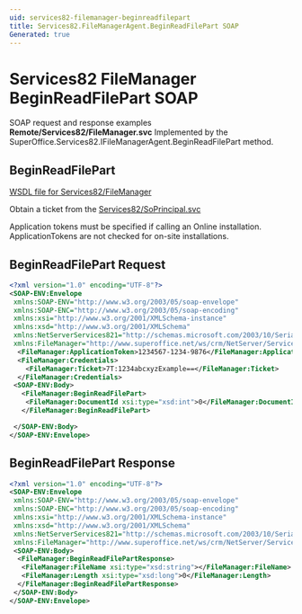 ```yaml
---
uid: services82-filemanager-beginreadfilepart
title: Services82.FileManagerAgent.BeginReadFilePart SOAP
Generated: true
---
```


# Services82 FileManager BeginReadFilePart SOAP

SOAP request and response examples **Remote/Services82/FileManager.svc**
Implemented by the <see cref="M:SuperOffice.Services82.IFileManagerAgent.BeginReadFilePart">SuperOffice.Services82.IFileManagerAgent.BeginReadFilePart</see> method.

## BeginReadFilePart





[WSDL file for Services82/FileManager](../Services82-FileManager.md)

Obtain a ticket from the [Services82/SoPrincipal.svc](../SoPrincipal/SoPrincipal.md)

Application tokens must be specified if calling an Online installation. ApplicationTokens are not checked for on-site installations.

## BeginReadFilePart Request

```xml
<?xml version="1.0" encoding="UTF-8"?>
<SOAP-ENV:Envelope
 xmlns:SOAP-ENV="http://www.w3.org/2003/05/soap-envelope"
 xmlns:SOAP-ENC="http://www.w3.org/2003/05/soap-encoding"
 xmlns:xsi="http://www.w3.org/2001/XMLSchema-instance"
 xmlns:xsd="http://www.w3.org/2001/XMLSchema"
 xmlns:NetServerServices821="http://schemas.microsoft.com/2003/10/Serialization/"
 xmlns:FileManager="http://www.superoffice.net/ws/crm/NetServer/Services82">
  <FileManager:ApplicationToken>1234567-1234-9876</FileManager:ApplicationToken>
  <FileManager:Credentials>
    <FileManager:Ticket>7T:1234abcxyzExample==</FileManager:Ticket>
  </FileManager:Credentials>
 <SOAP-ENV:Body>
   <FileManager:BeginReadFilePart>
    <FileManager:DocumentId xsi:type="xsd:int">0</FileManager:DocumentId>
   </FileManager:BeginReadFilePart>

 </SOAP-ENV:Body>
</SOAP-ENV:Envelope>

```


## BeginReadFilePart Response

```xml
<?xml version="1.0" encoding="UTF-8"?>
<SOAP-ENV:Envelope
 xmlns:SOAP-ENV="http://www.w3.org/2003/05/soap-envelope"
 xmlns:SOAP-ENC="http://www.w3.org/2003/05/soap-encoding"
 xmlns:xsi="http://www.w3.org/2001/XMLSchema-instance"
 xmlns:xsd="http://www.w3.org/2001/XMLSchema"
 xmlns:NetServerServices821="http://schemas.microsoft.com/2003/10/Serialization/"
 xmlns:FileManager="http://www.superoffice.net/ws/crm/NetServer/Services82">
 <SOAP-ENV:Body>
  <FileManager:BeginReadFilePartResponse>
   <FileManager:FileName xsi:type="xsd:string"></FileManager:FileName>
   <FileManager:Length xsi:type="xsd:long">0</FileManager:Length>
  </FileManager:BeginReadFilePartResponse>
 </SOAP-ENV:Body>
</SOAP-ENV:Envelope>

```

